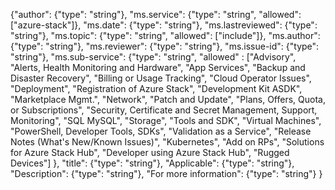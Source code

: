 {"author": {"type": "string"},
"ms.service": {"type": "string", "allowed": ["azure-stack"]},
"ms.date": {"type": "string"},
"ms.lastreviewed": {"type": "string"},
"ms.topic": {"type": "string", "allowed": ["include"]},
"ms.author": {"type": "string"},
"ms.reviewer": {"type": "string"},
"ms.issue-id": {"type": "string"},
"ms.sub-service": {"type": "string", "allowed" : ["Advisory", "Alerts, Health Monitoring and Hardware", "App Services", "Backup and Disaster Recovery", "Billing or Usage Tracking", "Cloud Operator Issues", "Deployment", "Registration of Azure Stack", "Development Kit ASDK", "Marketplace Mgmt.", "Network", "Patch and Update", "Plans, Offers, Quota, or Subscriptions", "Security, Certificate and Secret Management, Support, Monitoring", "SQL MySQL", "Storage", "Tools and SDK", "Virtual Machines", "PowerShell, Developer Tools, SDKs", "Validation as a Service", "Release Notes (What's New/Known Issues)", "Kubernetes", "Add on RPs", "Solutions for Azure Stack Hub", "Developer using Azure Stack Hub", "Rugged Devices"] },
"title": {"type": "string"},
"Applicable": {"type": "string"},
"Description": {"type": "string"},
"For more information": {"type": "string"}
}
